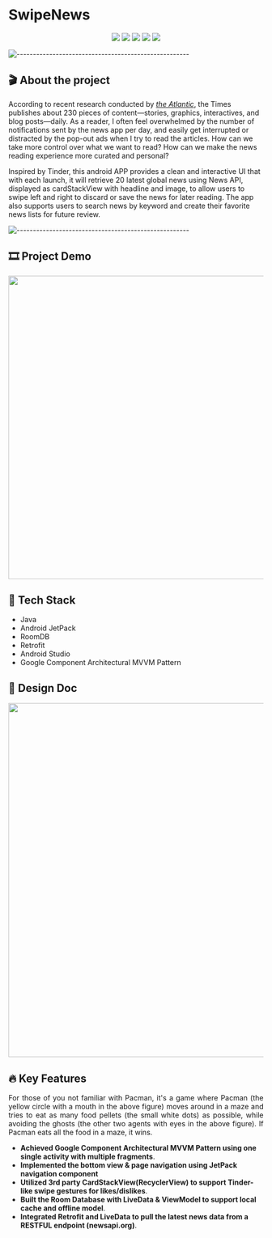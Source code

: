 # SwipeNews

<p align="center">
<img src="https://img.shields.io/badge/Backend-%20Java%20-F6922B.svg">
<img src="https://img.shields.io/badge/Frontend-%20Java%20-43dcf2.svg">
<img src="https://img.shields.io/badge/Framework- MVVM %20-ec63a8.svg">
<img src="https://img.shields.io/badge/Database-%20 RoomDB %20-3de540.svg">
<img src="https://img.shields.io/badge/Platform-%20Android App%20-F6F063.svg">
</p>

![-----------------------------------------------------](https://raw.githubusercontent.com/andreasbm/readme/master/assets/lines/rainbow.png)

## 🎬 About the project

  According to recent research conducted by [*the Atlantic*](https://www.theatlantic.com/technology/archive/2016/05/how-many-stories-do-newspapers-publish-per-day/483845/), the Times publishes about 230 pieces of content—stories, graphics, interactives, and blog posts—daily. As a reader, I often feel overwhelmed by the number of notifications sent by the news app per day, and easily get interrupted or distracted by the pop-out ads when I try to read the articles. How can we take more control over what we want to read? How can we make the news reading experience more curated and personal?
  
Inspired by Tinder, this android APP provides a clean and interactive UI that with each launch, it will retrieve 20 latest global news using News API, displayed as cardStackView with headline and image, to allow users to swipe left and right to discard or save the news for later reading. The app also supports users to search news by keyword and create their favorite news lists for future review. 

![-----------------------------------------------------](https://raw.githubusercontent.com/andreasbm/readme/master/assets/lines/rainbow.png)

## :film_strip: Project Demo
<p align="center">
<img src="https://user-images.githubusercontent.com/78308927/134451070-bb7b60f2-76b5-4b5e-a269-b154f9cefa72.gif" height="600"/>
</p>

## 🤖 Tech Stack

* Java
* Android JetPack 
* RoomDB
* Retrofit
* Android Studio
* Google Component Architectural MVVM Pattern

## 📐 Design Doc

<p align="center">
<img src="https://user-images.githubusercontent.com/78308927/136308686-f0d075e4-dde6-4781-8dc9-0f7eeef33315.jpg" height="700">
</p>

## :fire: Key Features

<p align="justify"> 
  For those of you not familiar with Pacman, it's a game where Pacman (the yellow circle with a mouth in the above figure) moves around in a maze and tries to eat as many food pellets (the small white dots) as possible, while avoiding the ghosts (the other two agents with eyes in the above figure). If Pacman eats all the food in a maze, it wins.
</p>


- **Achieved Google Component Architectural MVVM Pattern using one single activity with multiple fragments**.
- **Implemented the bottom view & page navigation using JetPack navigation component** 
- **Utilized 3rd party CardStackView(RecyclerView) to support Tinder-like swipe gestures for likes/dislikes**.
- **Built the Room Database with LiveData & ViewModel to support local cache and offline model**.
- **Integrated Retrofit and LiveData to pull the latest news data from a RESTFUL endpoint (newsapi.org)**.


